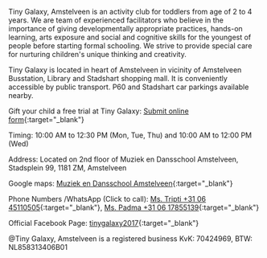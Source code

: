 Tiny Galaxy, Amstelveen is an activity club for toddlers from age of 2 to 4 years. We are team of experienced facilitators who believe in the importance of giving developmentally appropriate practices, hands-on learning, arts exposure and social and cognitive skills for the youngest of people before starting formal schooling. We strive to provide special care for nurturing children's unique thinking and creativity. 

Tiny Galaxy is located in heart of Amstelveen in vicinity of Amstelveen Busstation, Library and Stadshart shopping mall. It is conveniently accessible by public transport. P60 and Stadshart car parkings available nearby. 

Gift your child a free trial at Tiny Galaxy: [Submit online form](https://docs.google.com/forms/d/e/1FAIpQLSegeYMXkW2qanJ4mbEGyDBWWrum8-aZH5iSRrLH7jpcNZrKcg/viewform?vc=0&c=0&w=1){:target="_blank"}

Timing: 10:00 AM to 12:30 PM (Mon, Tue, Thu) and 10:00 AM to 12:00 PM (Wed)     

Address: Located on 2nd floor of Muziek en Dansschool Amstelveen, Stadsplein 99, 1181 ZM, Amstelveen

Google maps: [Muziek en Dansschool Amstelveen](https://goo.gl/maps/decCg3eUZcbBnsDU8){:target="_blank"}
         

Phone Numbers /WhatsApp (Click to call): [Ms. Tripti +31 06 45110505](tel:+31645110505){:target="_blank"},
         [Ms. Padma +31 06 17855139](tel:+31617855139){:target="_blank"}

Official Facebook Page: [tinygalaxy2017](https://www.facebook.com/tinygalaxy2017/){:target="_blank"}


@Tiny Galaxy, Amstelveen is a registered business KvK: 70424969, BTW: NL858313406B01
